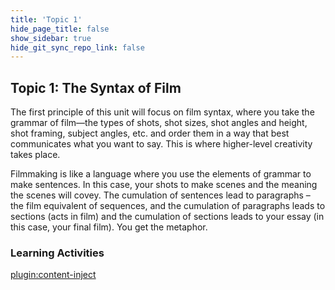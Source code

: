 ```yaml
---
title: 'Topic 1'
hide_page_title: false
show_sidebar: true
hide_git_sync_repo_link: false
---
```


## Topic 1: The Syntax of Film

The first principle of this unit will focus on film syntax, where you take the grammar of film—the types of shots, shot sizes, shot angles and height, shot framing, subject angles, etc. and order them in a way that best communicates what you want to say. This is where higher-level creativity takes place.

Filmmaking is like a language where you use the elements of grammar to make sentences. In this case, your shots to make scenes and the meaning the scenes will covey. The cumulation of sentences lead to paragraphs – the film equivalent of sequences, and the cumulation of paragraphs leads to sections (acts in film) and the cumulation of sections leads to your essay (in this case, your final film). You get the metaphor.

### Learning Activities
[plugin:content-inject](../_9-1)
